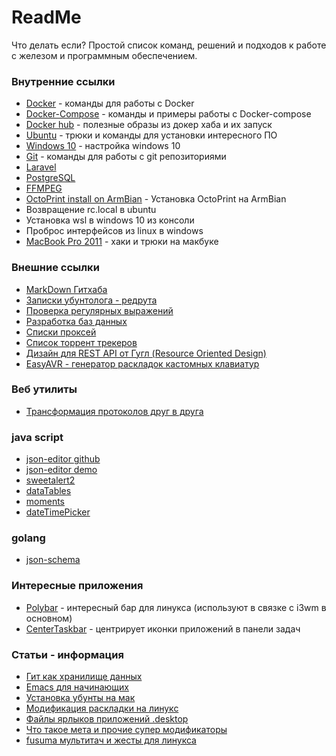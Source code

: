 # ReadMe
Что делать если? Простой список команд, решений и подходов к работе с железом и программным обеспечением.

### Внутренние ссылки
* [Docker](https://github.com/azretik/ReadMe/blob/master/docker/docker.md) - команды для работы с Docker
* [Docker-Compose](https://github.com/azretik/ReadMe/blob/master/docker/docker-compose.md) - команды и примеры работы с Docker-compose
* [Docker hub](https://github.com/azretik/ReadMe/blob/master/docker/docker-hub.md) - полезные образы из докер хаба и их запуск
* [Ubuntu](https://github.com/azretik/ReadMe/blob/master/Ubuntu.md) - трюки и команды для установки интересного ПО
* [Windows 10](https://github.com/azretik/ReadMe/blob/master/Windows10.md) - настройка windows 10
* [Git](https://github.com/azretik/ReadMe/blob/master/GIT.md) - команды для работы с git репозиториями
* [Laravel](https://github.com/azretik/ReadMe/blob/master/Laravel.md)
* [PostgreSQL](https://github.com/azretik/ReadMe/blob/master/PostgreSQL%2Cmd)
* [FFMPEG](https://github.com/azretik/ReadMe/blob/master/ffmpeg.md)
* [OctoPrint install on ArmBian](armbian-octoprint.md) - Установка OctoPrint на ArmBian
* Возвращение rc.local в ubuntu
* Установка wsl в windows 10 из консоли
* Проброс интерфейсов из linux в windows
* [MacBook Pro 2011](macbookpro2011.md) - хаки и трюки на макбуке

### Внешние ссылки
* [MarkDown Гитхаба](https://guides.github.com/features/mastering-markdown/)
* [Записки убунтолога - редрута](https://gist.github.com/firefoxic/23c3ff262cb5790957e0ae23b748aaaa)
* [Проверка регулярных выражений](https://www.bl2.ru/programing/regular.html)
* [Разработка баз данных](https://www.dbdesigner.net/)
* [Списки проксей](http://spys.one/)
* [Список торрент трекеров](https://github.com/ngosang/trackerslist)
* [Дизайн для REST API от Гугл (Resource Oriented Design)](https://cloud.google.com/apis/design/resources)
* [EasyAVR - генератор раскладок кастомных клавиатур](https://github.com/dhowland/EasyAVR)

### Веб утилиты
* [Трансформация протоколов друг в друга](https://transform.tools/json-to-go)

### java script
* [json-editor github](https://github.com/json-editor/json-editor)
* [json-editor demo](https://json-editor.github.io/json-editor/)
* [sweetalert2](https://sweetalert2.github.io/#icons)
* [dataTables](https://datatables.net/examples/advanced_init/dom_toolbar.html)
* [moments](https://momentjs.com/docs/#/parsing/date/)
* [dateTimePicker](https://github.com/huangyifu/pikaday2-datetimepicker)

### golang
* [json-schema](https://github.com/alecthomas/jsonschema)

### Интересные приложения
* [Polybar](https://github.com/jaagr/polybar) - интересный бар для линукса (используют в связке с i3wm в основном)
* [CenterTaskbar](https://github.com/mdhiggins/CenterTaskbar) - центрирует иконки приложений в панели задач

### Статьи - информация
* [Гит как хранилище данных](https://habr.com/ru/post/317662/)
* [Emacs для начинающих](http://alexott.net/ru/writings/altlinux-emacs/)
* [Установка убунты на мак](https://habr.com/ru/post/207100/)
* [Модификация раскладки на линукс](https://habr.com/ru/post/222285/)
* [Файлы ярлыков приложений .desktop](https://pikabu.ru/story/faylyi_yarlyikov_prilozheniy_desktop_i_ikh_menyu_5291239)
* [Что такое мета и прочие супер модификаторы](https://ubuntu.voprosotvet.site/question/152174-chto-takoe-meta-syper-i-giper-kluchi/)
* [fusuma мультитач и жесты для линукса](https://italolelis.com/posts/multitouch-gestures-ubuntu-fusuma/)
